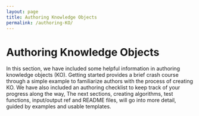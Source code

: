 ```yaml
---
layout: page
title: Authoring Knowledge Objects
permalink: /authoring-KO/
---
```

# Authoring Knowledge Objects

In this section, we have included some helpful information in authoring knowledge objects \(KO\). Getting started provides a brief crash course through a simple example to familiarize authors with the process of creating KO. We have also included an authoring checklist to keep track of your progress along the way, The next sections, creating algorithms, test functions, input/output ref and README files, will go into more detail, guided by examples and usable templates.
